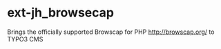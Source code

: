 # ext-jh_browsecap
Brings the officially supported Browscap for PHP http://browscap.org/ to TYPO3 CMS
